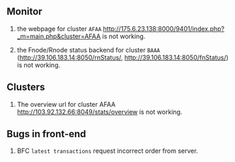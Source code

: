 ## Monitor

1. the webpage for cluster `AFAA` http://175.6.23.138:8000/9401/index.php?_m=main.php&cluster=AFAA is not working.

2. the Fnode/Rnode status backend for cluster `BAAA` (http://39.106.183.14:8050/rnStatus/, http://39.106.183.14:8050/fnStatus/) is not working.

## Clusters

1. The overview url for cluster AFAA http://103.92.132.66:8049/stats/overview is not working.

## Bugs in front-end

1. BFC `latest transactions` request incorrect order from server.
